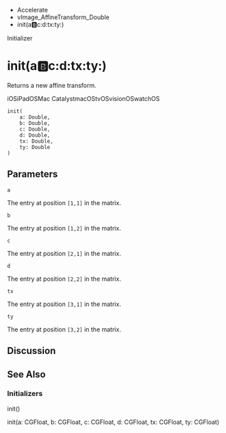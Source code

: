 

- Accelerate
- vImage_AffineTransform_Double
-  init(a:b:c:d:tx:ty:) 

Initializer

# init(a:b:c:d:tx:ty:)

Returns a new affine transform.

iOSiPadOSMac CatalystmacOStvOSvisionOSwatchOS

``` source
init(
    a: Double,
    b: Double,
    c: Double,
    d: Double,
    tx: Double,
    ty: Double
)
```

## Parameters 

`a`  

The entry at position `[1,1]` in the matrix.

`b`  

The entry at position `[1,2]` in the matrix.

`c`  

The entry at position `[2,1]` in the matrix.

`d`  

The entry at position `[2,2]` in the matrix.

`tx`  

The entry at position `[3,1]` in the matrix.

`ty`  

The entry at position `[3,2]` in the matrix.

## Discussion

## See Also

### Initializers

init()

init(a: CGFloat, b: CGFloat, c: CGFloat, d: CGFloat, tx: CGFloat, ty: CGFloat)

